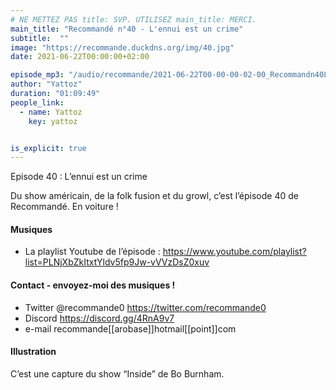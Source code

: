 ```yaml
---
# NE METTEZ PAS title: SVP. UTILISEZ main_title: MERCI.
main_title: "Recommandé n°40 - L'ennui est un crime"
subtitle:  ""
image: "https://recommande.duckdns.org/img/40.jpg"
date: 2021-06-22T00:00:00+02:00

episode_mp3: "/audio/recommande/2021-06-22T00-00-00-02-00_Recommandn40Lennuiestuncrime.mp3"
author: "Yattoz"
duration: "01:09:49"
people_link: 
  - name: Yattoz
    key: yattoz


is_explicit: true
---
```


<PodcastHeader/>

<!-- ECRIRE LA DESCRIPTION DE L'EPISODE SOUS CETTE LIGNE -->


 Episode 40 : L’ennui est un crime 

<p>Du show américain, de la folk fusion et du growl, c’est l’épisode 40 de Recommandé. En voiture !</p>

<h4>Musiques</h4>

<ul>
  <li>La playlist Youtube de l’épisode : <a href="https://www.youtube.com/playlist?list=PLNjXbZkItxtYldv5fp9Jw-vVVzDsZ0xuv" rel="nofollow">https://www.youtube.com/playlist?list=PLNjXbZkItxtYldv5fp9Jw-vVVzDsZ0xuv</a></li>
</ul>

<h4>Contact - envoyez-moi des musiques !</h4>

<ul>
  <li>Twitter @recommande0 <a href="https://twitter.com/recommande0" rel="nofollow">https://twitter.com/recommande0</a></li>
  <li>Discord <a href="https://discord.gg/4RnA9v7" rel="nofollow">https://discord.gg/4RnA9v7</a></li>
  <li>e-mail recommande[[arobase]]hotmail[[point]]com</li>
</ul>

<h4>Illustration</h4>

<p>C’est une capture du show “Inside” de Bo Burnham.</p>


